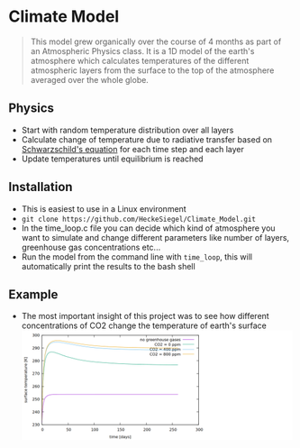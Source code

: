 # Climate Model
> This model grew organically over the course of 4 months as part of an Atmospheric Physics class.
It is a 1D model of the earth's atmosphere which calculates temperatures of the different atmospheric layers from the surface to the top of 
the atmosphere averaged over the whole globe.

## Physics
- Start with random temperature distribution over all layers
- Calculate change of temperature due to radiative transfer based on [Schwarzschild's equation](https://en.wikipedia.org/wiki/Schwarzschild%27s_equation_for_radiative_transfer) for each time step and each layer
- Update temperatures until equilibrium is reached

## Installation
- This is easiest to use in a Linux environment
- `git clone https://github.com/HeckeSiegel/Climate_Model.git`
- In the time_loop.c file you can decide which kind of atmosphere you want to simulate and change different parameters like number of layers,
greenhouse gas concentrations etc...
- Run the model from the command line with `time_loop`, this will automatically print the results to the bash shell

## Example
- The most important insight of this project was to see how different concentrations of CO2 change the temperature of earth's surface
![CO2](https://github.com/HeckeSiegel/Climate_Model/blob/master/lbl.png)
